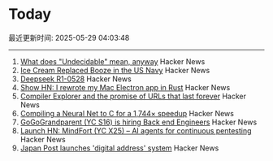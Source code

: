 # Today

最近更新时间: 2025-05-29 04:03:48

--- 
1. [What does "Undecidable" mean, anyway](https://buttondown.com/hillelwayne/archive/what-does-undecidable-mean-anyway/) Hacker News
2. [Ice Cream Replaced Booze in the US Navy](https://www.oldsaltblog.com/2025/05/how-ice-cream-replaced-booze-in-the-us-navy-2/) Hacker News
3. [Deepseek R1-0528](https://huggingface.co/deepseek-ai/DeepSeek-R1-0528) Hacker News
4. [Show HN: I rewrote my Mac Electron app in Rust](https://desktopdocs.com/?v=2025) Hacker News
5. [Compiler Explorer and the promise of URLs that last forever](https://xania.org/202505/compiler-explorer-urls-forever) Hacker News
6. [Compiling a Neural Net to C for a 1,744× speedup](https://slightknack.dev/blog/difflogic/) Hacker News
7. [GoGoGrandparent (YC S16) is hiring Back end Engineers](https://news.ycombinator.com/item?id=44118127) Hacker News
8. [Launch HN: MindFort (YC X25) – AI agents for continuous pentesting](https://news.ycombinator.com/item?id=44117465) Hacker News
9. [Japan Post launches 'digital address' system](https://www.japantimes.co.jp/business/2025/05/27/companies/japan-post-digital-address/) Hacker News

